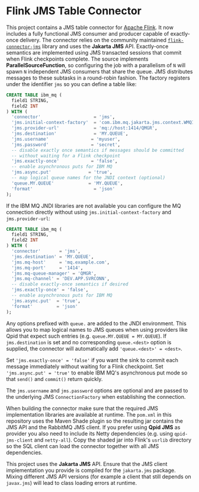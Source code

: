# Flink JMS Table Connector

This project contains a JMS table connector for [Apache Flink](https://flink.apache.org/). It now includes a fully functional JMS consumer and producer capable of exactly-once delivery. The connector relies on the community maintained [`flink-connector-jms`](https://github.com/miwurster/flink-connector-jms) library and uses the **Jakarta JMS** API. Exactly-once semantics are implemented using JMS transacted sessions that commit when Flink checkpoints complete. The source implements **ParallelSourceFunction**, so configuring the job with a parallelism of `N` will spawn `N` independent JMS consumers that share the queue. JMS distributes messages to these subtasks in a round-robin fashion. The factory registers under the identifier `jms` so you can define a table like:

```sql
CREATE TABLE ibm_mq (
  field1 STRING,
  field2 INT
) WITH (
  'connector'                    = 'jms',
  'jms.initial-context-factory'  = 'com.ibm.mq.jakarta.jms.context.WMQInitialContextFactory',
  'jms.provider-url'             = 'mq://host:1414/QMGR',
  'jms.destination'              = 'MY.QUEUE',
  'jms.username'                = 'myuser',
  'jms.password'                = 'secret',
  -- disable exactly once semantics if messages should be committed
  -- without waiting for a Flink checkpoint
  'jms.exactly-once'            = 'false',
  -- enable asynchronous puts for IBM MQ
  'jms.async.put'              = 'true',
  -- map logical queue names for the JNDI context (optional)
  'queue.MY.QUEUE'             = 'MY.QUEUE',
  'format'                       = 'json'
);
```

If the IBM MQ JNDI libraries are not available you can configure the MQ
connection directly without using `jms.initial-context-factory` and
`jms.provider-url`:

```sql
CREATE TABLE ibm_mq (
  field1 STRING,
  field2 INT
) WITH (
  'connector'       = 'jms',
  'jms.destination' = 'MY.QUEUE',
  'jms.mq-host'     = 'mq.example.com',
  'jms.mq-port'     = '1414',
  'jms.mq-queue-manager' = 'QMGR',
  'jms.mq-channel' = 'DEV.APP.SVRCONN',
  -- disable exactly-once semantics if desired
  'jms.exactly-once' = 'false',
  -- enable asynchronous puts for IBM MQ
  'jms.async.put'  = 'true',
  'format'         = 'json'
);
```

Any options prefixed with `queue.` are added to the JNDI environment. This allows
you to map logical names to JMS queues when using providers like Qpid that
expect such entries (e.g. `queue.MY.QUEUE = MY.QUEUE`). If `jms.destination`
is set and no corresponding `queue.<dest>` option is supplied, the connector will
automatically add `'queue.<dest>' = <dest>`.

Set `'jms.exactly-once' = 'false'` if you want the sink to commit each message
immediately without waiting for a Flink checkpoint.
Set `'jms.async.put' = 'true'` to enable IBM MQ's asynchronous put mode so that
`send()` and `commit()` return quickly.

The `jms.username` and `jms.password` options are optional and are passed to the
underlying JMS `ConnectionFactory` when establishing the connection.

When building the connector make sure that the required JMS implementation
libraries are available at runtime.  The `pom.xml` in this repository
uses the Maven Shade plugin so the resulting jar contains the JMS API and
the RabbitMQ JMS client.  If you prefer using **Qpid JMS** as provider
you also need to include its Netty dependencies (e.g. using `qpid-jms-client`
and `netty-all`).  Copy the shaded jar into Flink's `usrlib`
directory so the SQL client can load the connector together with all JMS
dependencies.

This project uses the **Jakarta JMS** API. Ensure that the JMS client
implementation you provide is compiled for the `jakarta.jms` package.
Mixing different JMS API versions (for example a client that still depends
on `javax.jms`) will lead to class loading errors at runtime.
